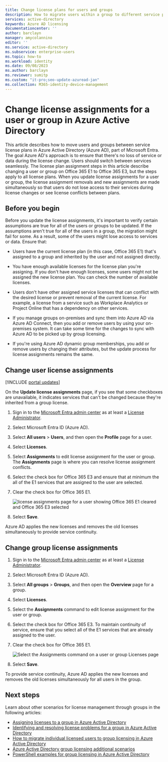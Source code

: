 ```yaml
---
title: Change license plans for users and groups
description: How to migrate users within a group to different service plans using group licensing in Azure Active Directory
services: active-directory
keywords: Azure AD licensing
documentationcenter: ''
author: barclayn
manager: amycolannino
editor: ''
ms.service: active-directory
ms.subservice: enterprise-users
ms.topic: how-to
ms.workload: identity
ms.date: 09/08/2023
ms.author: barclayn
ms.reviewer: sumitp
ms.custom: "it-pro;seo-update-azuread-jan"
ms.collection: M365-identity-device-management
---
```


# Change license assignments for a user or group in Azure Active Directory

This article describes how to move users and groups between service license plans in Azure Active Directory (Azure AD), part of Microsoft Entra. The goal Azure AD's approach is to ensure that there's no loss of service or data during the license change. Users should switch between services seamlessly. The license plan assignment steps in this article describe changing a user or group on Office 365 E1 to Office 365 E3, but the steps apply to all license plans. When you update license assignments for a user or group, the license assignment removals and new assignments are made simultaneously so that users do not lose access to their services during license changes or see license conflicts between plans.

## Before you begin

Before you update the license assignments, it's important to verify certain assumptions are true for all of the users or groups to be updated. If the assumptions aren't true for all of the users in a group, the migration might fail for some. As a result, some of the users might lose access to services or data. Ensure that:

- Users have the current license plan (in this case, Office 365 E1) that's assigned to a group and inherited by the user and not assigned directly.

- You have enough available licenses for the license plan you're assigning. If you don't have enough licenses, some users might not be assigned the new license plan. You can check the number of available licenses.

- Users don't have other assigned service licenses that can conflict with the desired license or prevent removal of the current license. For example, a license from a service such as Workplace Analytics or Project Online that has a dependency on other services.

- If you manage groups on-premises and sync them into Azure AD via Azure AD Connect, then you add or remove users by using your on-premises system. It can take some time for the changes to sync with Azure AD to be picked up by group licensing.

- If you're using Azure AD dynamic group memberships, you add or remove users by changing their attributes, but the update process for license assignments remains the same.

## Change user license assignments

[!INCLUDE [portal updates](~/articles/active-directory/includes/portal-update.md)]

On the **Update license assignments** page, if you see that some checkboxes are unavailable, it indicates services that can't be changed because they're inherited from a group license.

1. Sign in to the [Microsoft Entra admin center](https://entra.microsoft.com) as at least a [License Administrator](../roles/permissions-reference.md#license-administrator).
1. Select Microsoft Entra ID (Azure AD).
1. Select **All users** > **Users**, and then open the **Profile** page for a user.
1. Select **Licenses**.
1. Select **Assignments** to edit license assignment for the user or group. The **Assignments** page is where you can resolve license assignment conflicts.
1. Select the check box for Office 365 E3 and ensure that at minimum the all of the E1 services that are assigned to the user are selected.
1. Clear the check box for Office 365 E1.

    ![license assignments page for a user showing Office 365 E1 cleared and Office 365 E3 selected](./media/licensing-groups-change-licenses/update-user-license-assignments.png)

1. Select **Save**.

Azure AD applies the new licenses and removes the old licenses simultaneously to provide service continuity.

## Change group license assignments

1. Sign in to the [Microsoft Entra admin center](https://entra.microsoft.com) as at least a [License Administrator](../roles/permissions-reference.md#license-administrator).
1. Select Microsoft Entra ID (Azure AD).
1. Select **All groups** > **Groups**, and then open the **Overview** page for a group.
1. Select **Licenses**.
1. Select the **Assignments** command to edit license assignment for the user or group.
1. Select the check box for Office 365 E3. To maintain continuity of service, ensure that you select all of the E1 services that are already assigned to the user.
1. Clear the check box for Office 365 E1.

    ![Select the Assignments command on a user or group Licenses page](./media/licensing-groups-change-licenses/update-group-license-assignments.png)

1. Select **Save**.

To provide service continuity, Azure AD applies the new licenses and removes the old licenses simultaneously for all users in the group.

## Next steps

Learn about other scenarios for license management through groups in the following articles:

- [Assigning licenses to a group in Azure Active Directory](licensing-groups-assign.md)
- [Identifying and resolving license problems for a group in Azure Active Directory](licensing-groups-resolve-problems.md)
- [How to migrate individual licensed users to group licensing in Azure Active Directory](licensing-groups-migrate-users.md)
- [Azure Active Directory group licensing additional scenarios](licensing-group-advanced.md)
- [PowerShell examples for group licensing in Azure Active Directory](licensing-ps-examples.md)
